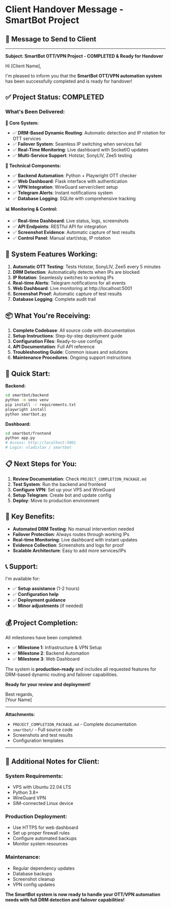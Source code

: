 # Client Handover Message - SmartBot Project

## 📧 **Message to Send to Client**

---

**Subject: SmartBot OTT/VPN Project - COMPLETED & Ready for Handover**

Hi [Client Name],

I'm pleased to inform you that the **SmartBot OTT/VPN automation system** has been successfully completed and is ready for handover! 

## ✅ **Project Status: COMPLETED**

### **What's Been Delivered:**

**🎯 Core System:**
- ✅ **DRM-Based Dynamic Routing**: Automatic detection and IP rotation for OTT services
- ✅ **Failover System**: Seamless IP switching when services fail
- ✅ **Real-Time Monitoring**: Live dashboard with SocketIO updates
- ✅ **Multi-Service Support**: Hotstar, SonyLIV, Zee5 testing

**🔧 Technical Components:**
- ✅ **Backend Automation**: Python + Playwright OTT checker
- ✅ **Web Dashboard**: Flask interface with authentication
- ✅ **VPN Integration**: WireGuard server/client setup
- ✅ **Telegram Alerts**: Instant notifications system
- ✅ **Database Logging**: SQLite with comprehensive tracking

**📊 Monitoring & Control:**
- ✅ **Real-time Dashboard**: Live status, logs, screenshots
- ✅ **API Endpoints**: RESTful API for integration
- ✅ **Screenshot Evidence**: Automatic capture of test results
- ✅ **Control Panel**: Manual start/stop, IP rotation

## 🚀 **System Features Working:**

1. **Automatic OTT Testing**: Tests Hotstar, SonyLIV, Zee5 every 5 minutes
2. **DRM Detection**: Automatically detects when IPs are blocked
3. **IP Rotation**: Seamlessly switches to working IPs
4. **Real-time Alerts**: Telegram notifications for all events
5. **Web Dashboard**: Live monitoring at http://localhost:5001
6. **Screenshot Proof**: Automatic capture of test results
7. **Database Logging**: Complete audit trail

## 📦 **What You're Receiving:**

1. **Complete Codebase**: All source code with documentation
2. **Setup Instructions**: Step-by-step deployment guide
3. **Configuration Files**: Ready-to-use configs
4. **API Documentation**: Full API reference
5. **Troubleshooting Guide**: Common issues and solutions
6. **Maintenance Procedures**: Ongoing support instructions

## 🔧 **Quick Start:**

**Backend:**
```bash
cd smartbot/backend
python -m venv venv
pip install -r requirements.txt
playwright install
python smartbot.py
```

**Dashboard:**
```bash
cd smartbot/frontend
python app.py
# Access: http://localhost:5001
# Login: vladislav / smartbot
```

## 📋 **Next Steps for You:**

1. **Review Documentation**: Check `PROJECT_COMPLETION_PACKAGE.md`
2. **Test System**: Run the backend and frontend
3. **Configure VPN**: Set up your VPS and WireGuard
4. **Setup Telegram**: Create bot and update config
5. **Deploy**: Move to production environment

## 🎯 **Key Benefits:**

- **Automated DRM Testing**: No manual intervention needed
- **Failover Protection**: Always routes through working IPs
- **Real-time Monitoring**: Live dashboard with instant updates
- **Evidence Collection**: Screenshots and logs for proof
- **Scalable Architecture**: Easy to add more services/IPs

## 📞 **Support:**

I'm available for:
- ✅ **Setup assistance** (1-2 hours)
- ✅ **Configuration help** 
- ✅ **Deployment guidance**
- ✅ **Minor adjustments** (if needed)

## 💰 **Project Completion:**

All milestones have been completed:
- ✅ **Milestone 1**: Infrastructure & VPN Setup
- ✅ **Milestone 2**: Backend Automation  
- ✅ **Milestone 3**: Web Dashboard

The system is **production-ready** and includes all requested features for DRM-based dynamic routing and failover capabilities.

**Ready for your review and deployment!**

Best regards,  
[Your Name]

---

**Attachments:**
- `PROJECT_COMPLETION_PACKAGE.md` - Complete documentation
- `smartbot/` - Full source code
- Screenshots and test results
- Configuration templates

---

## 📝 **Additional Notes for Client:**

### **System Requirements:**
- VPS with Ubuntu 22.04 LTS
- Python 3.8+
- WireGuard VPN
- SIM-connected Linux device

### **Production Deployment:**
- Use HTTPS for web dashboard
- Set up proper firewall rules
- Configure automated backups
- Monitor system resources

### **Maintenance:**
- Regular dependency updates
- Database backups
- Screenshot cleanup
- VPN config updates

**The SmartBot system is now ready to handle your OTT/VPN automation needs with full DRM detection and failover capabilities!** 